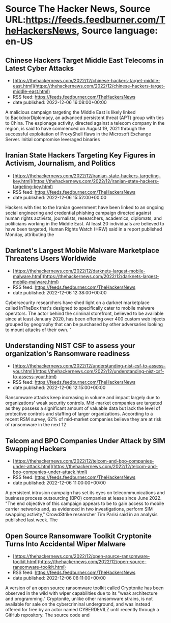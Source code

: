 # Source The Hacker News, Source URL:https://feeds.feedburner.com/TheHackersNews, Source language: en-US

## Chinese Hackers Target Middle East Telecoms in Latest Cyber Attacks
 - [https://thehackernews.com/2022/12/chinese-hackers-target-middle-east.html](https://thehackernews.com/2022/12/chinese-hackers-target-middle-east.html)
 - RSS feed: https://feeds.feedburner.com/TheHackersNews
 - date published: 2022-12-06 16:08:00+00:00

A malicious campaign targeting the Middle East is likely linked to BackdoorDiplomacy, an advanced persistent threat (APT) group with ties to China.
The espionage activity, directed against a telecom company in the region, is said to have commenced on August 19, 2021 through the successful exploitation of ProxyShell flaws in the Microsoft Exchange Server.
Initial compromise leveraged binaries

## Iranian State Hackers Targeting Key Figures in Activism, Journalism, and Politics
 - [https://thehackernews.com/2022/12/iranian-state-hackers-targeting-key.html](https://thehackernews.com/2022/12/iranian-state-hackers-targeting-key.html)
 - RSS feed: https://feeds.feedburner.com/TheHackersNews
 - date published: 2022-12-06 15:52:00+00:00

Hackers with ties to the Iranian government have been linked to an ongoing social engineering and credential phishing campaign directed against human rights activists, journalists, researchers, academics, diplomats, and politicians working in the Middle East.
At least 20 individuals are believed to have been targeted, Human Rights Watch (HRW) said in a report published Monday, attributing the

## Darknet's Largest Mobile Malware Marketplace Threatens Users Worldwide
 - [https://thehackernews.com/2022/12/darknets-largest-mobile-malware.html](https://thehackernews.com/2022/12/darknets-largest-mobile-malware.html)
 - RSS feed: https://feeds.feedburner.com/TheHackersNews
 - date published: 2022-12-06 12:38:00+00:00

Cybersecurity researchers have shed light on a darknet marketplace called InTheBox that's designed to specifically cater to mobile malware operators.
The actor behind the criminal storefront, believed to be available since at least January 2020, has been offering over 400 custom web injects grouped by geography that can be purchased by other adversaries looking to mount attacks of their own.
"

## Understanding NIST CSF to assess your organization's Ransomware readiness
 - [https://thehackernews.com/2022/12/understanding-nist-csf-to-assess-your.html](https://thehackernews.com/2022/12/understanding-nist-csf-to-assess-your.html)
 - RSS feed: https://feeds.feedburner.com/TheHackersNews
 - date published: 2022-12-06 12:15:00+00:00

Ransomware attacks keep increasing in volume and impact largely due to organizations' weak security controls. Mid-market companies are targeted as they possess a significant amount of valuable data but lack the level of protective controls and staffing of larger organizations.
According to a recent RSM survey, 62% of mid-market companies believe they are at risk of ransomware in the next 12

## Telcom and BPO Companies Under Attack by SIM Swapping Hackers
 - [https://thehackernews.com/2022/12/telcom-and-bpo-companies-under-attack.html](https://thehackernews.com/2022/12/telcom-and-bpo-companies-under-attack.html)
 - RSS feed: https://feeds.feedburner.com/TheHackersNews
 - date published: 2022-12-06 11:00:00+00:00

A persistent intrusion campaign has set its eyes on telecommunications and business process outsourcing (BPO) companies at lease since June 2022.
"The end objective of this campaign appears to be to gain access to mobile carrier networks and, as evidenced in two investigations, perform SIM swapping activity," CrowdStrike researcher Tim Parisi said in an analysis published last week.
The

## Open Source Ransomware Toolkit Cryptonite Turns Into Accidental Wiper Malware
 - [https://thehackernews.com/2022/12/open-source-ransomware-toolkit.html](https://thehackernews.com/2022/12/open-source-ransomware-toolkit.html)
 - RSS feed: https://feeds.feedburner.com/TheHackersNews
 - date published: 2022-12-06 06:11:00+00:00

A version of an open source ransomware toolkit called Cryptonite has been observed in the wild with wiper capabilities due to its "weak architecture and programming."
Cryptonite, unlike other ransomware strains, is not available for sale on the cybercriminal underground, and was instead offered for free by an actor named CYBERDEVILZ until recently through a GitHub repository. The source code and
